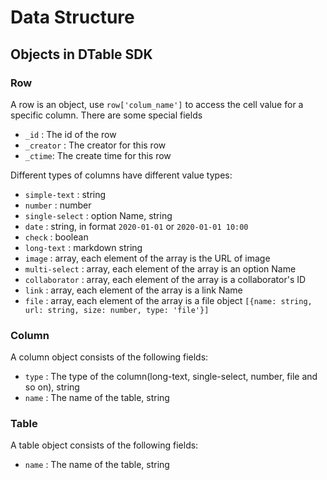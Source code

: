 # Data Structure

## Objects in DTable SDK

### Row

A row is an object, use `row['colum_name']` to access the cell value for a specific column. There are some special fields

* `_id` : The id of the row
* `_creator` : The creator for this row
* `_ctime`: The create time for this row

Different types of columns have different value types:

* `simple-text` : string
* `number` : number
* `single-select` : option Name, string
* `date` : string, in format `2020-01-01` or `2020-01-01 10:00` 
* `check` : boolean
* `long-text` : markdown string
* `image` : array, each element of the array is the URL of image
* `multi-select` : array, each element of the array is an option Name
* `collaborator` : array, each element of the array is a collaborator's ID
* `link` : array, each element of the array is a link Name
* `file` : array, each element of the array is a file object  `[{name: string, url: string, size: number, type: 'file'}]`

### Column

A column object consists of the following fields:

* `type` : The type of the column(long-text, single-select, number, file and so on), string
* `name` : The name of the table, string

### Table

A table object consists of the following fields:

* `name` : The name of the table, string


